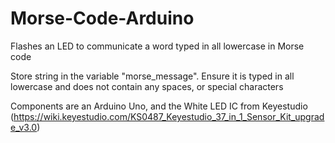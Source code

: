 # Morse-Code-Arduino
Flashes an LED to communicate a word typed in all lowercase in Morse code

Store string in the variable "morse_message".  Ensure it is typed in all lowercase and does not contain any spaces, or special characters

Components are an Arduino Uno, and the White LED IC from Keyestudio (https://wiki.keyestudio.com/KS0487_Keyestudio_37_in_1_Sensor_Kit_upgrade_v3.0)
